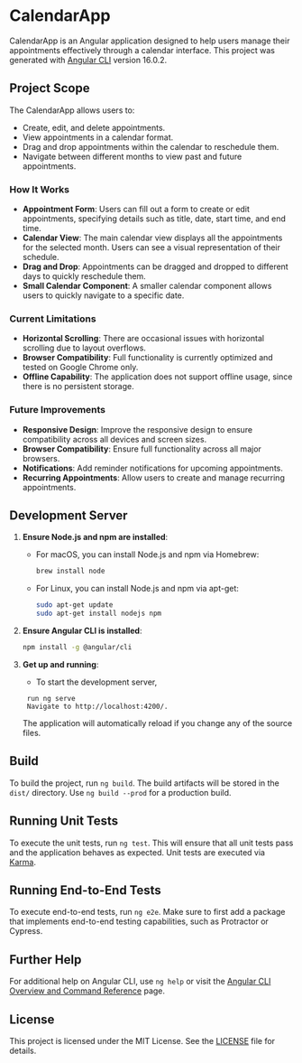 # CalendarApp

CalendarApp is an Angular application designed to help users manage their appointments effectively through a calendar interface. This project was generated with [Angular CLI](https://github.com/angular/angular-cli) version 16.0.2.

## Project Scope

The CalendarApp allows users to:

- Create, edit, and delete appointments.
- View appointments in a calendar format.
- Drag and drop appointments within the calendar to reschedule them.
- Navigate between different months to view past and future appointments.

### How It Works

- **Appointment Form**: Users can fill out a form to create or edit appointments, specifying details such as title, date, start time, and end time.
- **Calendar View**: The main calendar view displays all the appointments for the selected month. Users can see a visual representation of their schedule.
- **Drag and Drop**: Appointments can be dragged and dropped to different days to quickly reschedule them.
- **Small Calendar Component**: A smaller calendar component allows users to quickly navigate to a specific date.

### Current Limitations

- **Horizontal Scrolling**: There are occasional issues with horizontal scrolling due to layout overflows.
- **Browser Compatibility**: Full functionality is currently optimized and tested on Google Chrome only.
- **Offline Capability**: The application does not support offline usage, since there is no persistent storage.

### Future Improvements

- **Responsive Design**: Improve the responsive design to ensure compatibility across all devices and screen sizes.
- **Browser Compatibility**: Ensure full functionality across all major browsers.
- **Notifications**: Add reminder notifications for upcoming appointments.
- **Recurring Appointments**: Allow users to create and manage recurring appointments.

## Development Server

1. **Ensure Node.js and npm are installed**:

   - For macOS, you can install Node.js and npm via Homebrew:
     ```sh
     brew install node
     ```
   - For Linux, you can install Node.js and npm via apt-get:
     ```sh
     sudo apt-get update
     sudo apt-get install nodejs npm
     ```

2. **Ensure Angular CLI is installed**:

   ```sh
   npm install -g @angular/cli

   ```

3. **Get up and running**:
   - To start the development server,
   ```
    run ng serve
    Navigate to http://localhost:4200/.
   ```
   The application will automatically reload if you change any of the source files.

## Build

To build the project, run `ng build`. The build artifacts will be stored in the `dist/` directory. Use `ng build --prod` for a production build.

## Running Unit Tests

To execute the unit tests, run `ng test`. This will ensure that all unit tests pass and the application behaves as expected. Unit tests are executed via [Karma](https://karma-runner.github.io).

## Running End-to-End Tests

To execute end-to-end tests, run `ng e2e`. Make sure to first add a package that implements end-to-end testing capabilities, such as Protractor or Cypress.

## Further Help

For additional help on Angular CLI, use `ng help` or visit the [Angular CLI Overview and Command Reference](https://angular.io/cli) page.

## License

This project is licensed under the MIT License. See the [LICENSE](LICENSE) file for details.
